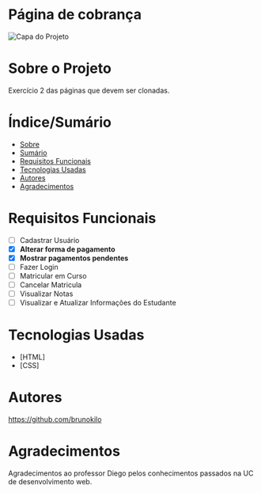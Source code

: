 # Página de cobrança


![Capa do Projeto](https://encrypted-tbn0.gstatic.com/images?q=tbn:ANd9GcS8XR4LR9LUW8hKWgfq96Qw7-0Hs76KuJR4Xw&usqp=CAU)

# Sobre o Projeto

Exercício 2 das páginas que devem ser clonadas.


# Índice/Sumário

* [Sobre](#sobre-o-projeto)
* [Sumário](#índice/sumário)
* [Requisitos Funcionais](#requisitos-funcionais)
* [Tecnologias Usadas](#tecnologias-usadas)
* [Autores](#autores)
* [Agradecimentos](#agradecimentos)


# Requisitos Funcionais 

- [ ] Cadastrar Usuário
- [x] **Alterar forma de pagamento**
- [x] **Mostrar pagamentos pendentes**
- [ ] Fazer Login
- [ ] Matricular em Curso
- [ ] Cancelar Matricula
- [ ] Visualizar Notas
- [ ] Visualizar e Atualizar Informações do Estudante

# Tecnologias Usadas

- [HTML]
- [CSS]


# Autores

https://github.com/brunokilo


# Agradecimentos

Agradecimentos ao professor Diego pelos conhecimentos passados na UC de desenvolvimento web.
